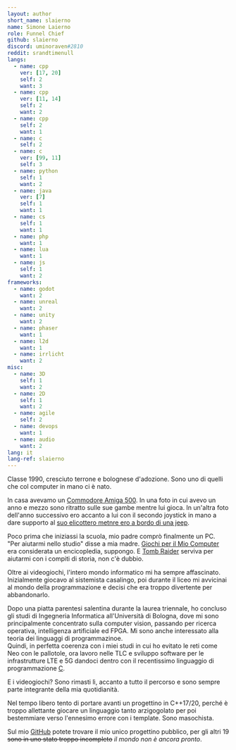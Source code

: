 ```yaml
---
layout: author
short_name: slaierno
name: Simone Laierno
role: Funnel Chief
github: slaierno
discord: uminoraven#2810
reddit: srandtimenull
langs:
  - name: cpp 
    ver: [17, 20]
    self: 2
    want: 3
  - name: cpp
    ver: [11, 14]
    self: 2
    want: 2
  - name: cpp
    self: 2
    want: 1
  - name: c
    self: 2
  - name: c
    ver: [99, 11]
    self: 3
  - name: python
    self: 1
    want: 2
  - name: java
    ver: [7]
    self: 1
    want: 1
  - name: cs
    self: 1
    want: 1
  - name: php
    want: 1
  - name: lua
    want: 1
  - name: js
    self: 1
    want: 2
frameworks:
  - name: godot
    want: 2
  - name: unreal
    want: 2
  - name: unity
    want: 2
  - name: phaser
    want: 1
  - name: l2d
    want: 1
  - name: irrlicht
    want: 2
misc:
  - name: 3D
    self: 1
    want: 2
  - name: 2D
    self: 1
    want: 2
  - name: agile
    self: 2
  - name: devops
    want: 1
  - name: audio
    want: 2
lang: it
lang-ref: slaierno
---
```


Classe 1990, cresciuto terrone e bolognese d'adozione. Sono uno di quelli che col computer in mano ci è nato.

In casa avevamo un [Commodore Amiga 500](https://en.wikipedia.org/wiki/Amiga_500). In una foto in cui avevo un anno e mezzo sono ritratto sulle sue gambe mentre lui gioca. In un'altra foto dell'anno successivo ero accanto a lui con il secondo joystick in mano a dare supporto al [suo elicottero metnre ero a bordo di una jeep](https://en.wikipedia.org/wiki/Silkworm_\(video_game\)).

Poco prima che iniziassi la scuola, mio padre comprò finalmente un PC. "Per aiutarmi nello studio" disse a mia madre. [Giochi per il Mio Computer](https://it.wikipedia.org/wiki/Giochi_per_il_mio_computer) era considerata un encicopledia, suppongo. E [Tomb Raider](https://en.wikipedia.org/wiki/Tomb_Raider_\(1996_video_game\)) serviva per aiutarmi con i compiti di storia, non c'è dubbio.

Oltre ai videogiochi, l'intero mondo informatico mi ha sempre affascinato. Inizialmente giocavo al sistemista casalingo, poi durante il liceo mi avvicinai al mondo della programmazione e decisi che era troppo divertente per abbandonarlo.

Dopo una piatta parentesi salentina durante la laurea triennale, ho concluso gli studi di Ingegneria Informatica all'Università di Bologna, dove mi sono principalmente concentrato sulla computer vision, passando per ricerca operativa, intelligenza artificiale ed FPGA. Mi sono anche interessato alla teoria dei linguaggi di programmazinoe.  
Quindi, in perfetta coerenza con i miei studi in cui ho evitato le reti come Neo con le pallotole, ora lavoro nelle TLC e sviluppo software per le infrastrutture LTE e 5G dandoci dentro con il recentissimo linguaggio di programmazione [C](https://en.wikipedia.org/wiki/C_\(programming_language\)).

E i videogiochi? Sono rimasti lì, accanto a tutto il percorso e sono sempre parte integrante della mia quotidianità.

Nel tempo libero tento di portare avanti un progettino in C++17/20, perché è troppo allettante giocare un linguaggio tanto arzigogolato per poi bestemmiare verso l'ennesimo errore con i template. Sono masochista.

Sul mio [GitHub](https://www.github.com/slaierno) potete trovare il mio unico progettino pubblico, per gli altri 19 ~~sono in uno stato troppo incompleto~~ *il mondo non è ancora pronto*.
